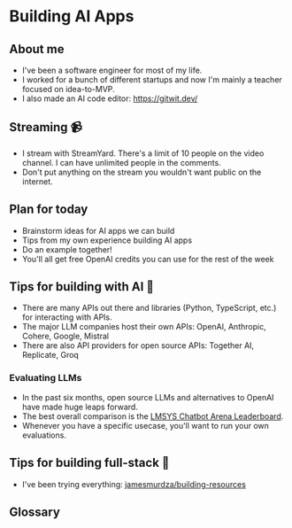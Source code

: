 # Building AI Apps

## About me

- I've been a software engineer for most of my life.
- I worked for a bunch of different startups and now I'm mainly a teacher focused on idea-to-MVP.
- I also made an AI code editor: https://gitwit.dev/

## Streaming 📹

- I stream with StreamYard. There's a limit of 10 people on the video channel. I can have unlimited people in the comments.
- Don't put anything on the stream you wouldn't want public on the internet.

## Plan for today

- Brainstorm ideas for AI apps we can build
- Tips from my own experience building AI apps
- Do an example together!
- You'll all get free OpenAI credits you can use for the rest of the week

## Tips for building with AI 🤖

- There are many APIs out there and libraries (Python, TypeScript, etc.) for interacting with APIs.
- The major LLM companies host their own APIs: OpenAI, Anthropic, Cohere, Google, Mistral
- There are also API providers for open source APIs: Together AI, Replicate, Groq

### Evaluating LLMs

- In the past six months, open source LLMs and alternatives to OpenAI have made huge leaps forward.
- The best overall comparison is the [LMSYS Chatbot Arena Leaderboard](https://leaderboard.lmsys.org/).
- Whenever you have a specific usecase, you'll want to run your own evaluations.

## Tips for building full-stack 🥞

- I've been trying everything: [jamesmurdza/building-resources](https://github.com/jamesmurdza/building-resources/)

## Glossary

